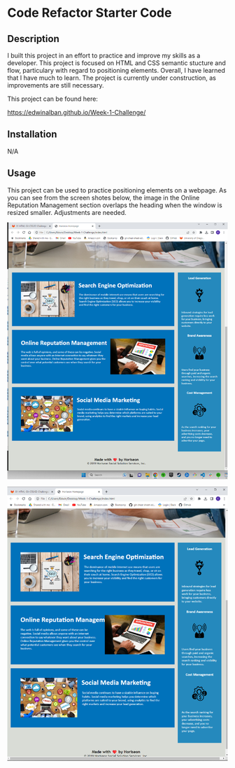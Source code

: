 # Code Refactor Starter Code

## Description

I built this project in an effort to practice and improve my skills as a developer. This project is focused on HTML and CSS semantic stucture and flow, particulary with regard to positioning elements. Overall, I have learned that I have much to learn. The project is currently under construction, as improvements are still necessary.

This project can be found here: 

https://edwinalban.github.io/Week-1-Challenge/

## Installation

N/A

## Usage

This project can be used to practice positioning elements on a webpage. As you can see from the screen shotes below, the image in the Online Reputation Management section overlaps the heading when the window is resized smaller. Adjustments are needed.


![alt text](assets/images/No-Overlap.png)

![alt text](assets/images/Overlap.png)
